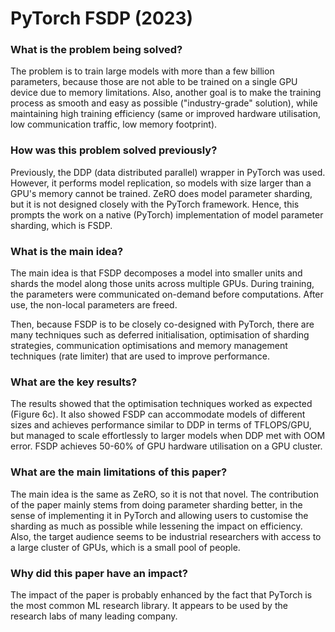 # PyTorch FSDP (2023)

### What is the problem being solved?

The problem is to train large models with more than a few billion parameters, because those are not able to be trained on a single GPU device due to memory limitations. Also, another goal is to make the training process as smooth and easy as possible ("industry-grade" solution), while maintaining high training efficiency (same or improved hardware utilisation, low communication traffic, low memory footprint).

### How was this problem solved previously?

Previously, the DDP (data distributed parallel) wrapper in PyTorch was used. However, it performs model replication, so models with size larger than a GPU's memory cannot be trained. ZeRO does model parameter sharding, but it is not designed closely with the PyTorch framework. Hence, this prompts the work on a native (PyTorch) implementation of model parameter sharding, which is FSDP.

### What is the main idea?

The main idea is that FSDP decomposes a model into smaller units and shards the model along those units across multiple GPUs. During training, the parameters were communicated on-demand before computations. After use, the non-local parameters are freed.

Then, because FSDP is to be closely co-designed with PyTorch, there are many techniques such as deferred initialisation, optimisation of sharding strategies, communication optimisations and memory management techniques (rate limiter) that are used to improve performance.

### What are the key results?

The results showed that the optimisation techniques worked as expected (Figure 6c). It also showed FSDP can accommodate models of different sizes and achieves performance similar to DDP in terms of TFLOPS/GPU, but managed to scale effortlessly to larger models when DDP met with OOM error. FSDP achieves 50-60% of GPU hardware utilisation on a GPU cluster.

### What are the main limitations of this paper?

The main idea is the same as ZeRO, so it is not that novel. The contribution of the paper mainly stems from doing parameter sharding better, in the sense of implementing it in PyTorch and allowing users to customise the sharding as much as possible while lessening the impact on efficiency. Also, the target audience seems to be industrial researchers with access to a large cluster of GPUs, which is a small pool of people.

### Why did this paper have an impact?
The impact of the paper is probably enhanced by the fact that PyTorch is the most common ML research library. It appears to be used by the research labs of many leading company. 


